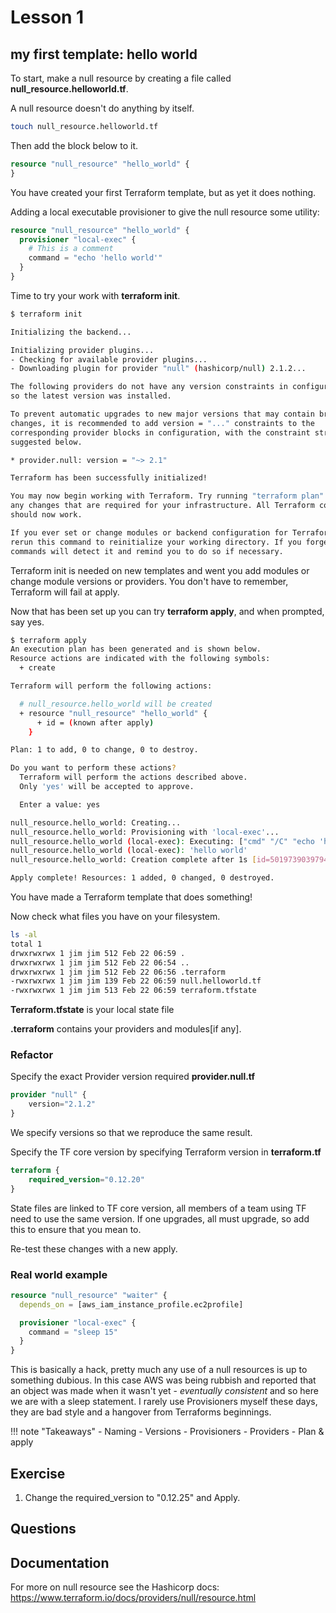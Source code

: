 # Lesson 1

## my first template: hello world

To start, make a null resource by creating a file called **null_resource.helloworld.tf**.

A null resource doesn't do anything by itself.

```bash
touch null_resource.helloworld.tf
```

Then add the block below to it.

```terraform
resource "null_resource" "hello_world" {
}
```

You have created your first Terraform template, but as yet it does nothing.

Adding a local executable provisioner to give the null resource some utility:

```terraform
resource "null_resource" "hello_world" {
  provisioner "local-exec" {
    # This is a comment
    command = "echo 'hello world'"
  }
}
```

Time to try your work with **terraform init**.

```bash
$ terraform init

Initializing the backend...

Initializing provider plugins...
- Checking for available provider plugins...
- Downloading plugin for provider "null" (hashicorp/null) 2.1.2...

The following providers do not have any version constraints in configuration,
so the latest version was installed.

To prevent automatic upgrades to new major versions that may contain breaking
changes, it is recommended to add version = "..." constraints to the
corresponding provider blocks in configuration, with the constraint strings
suggested below.

* provider.null: version = "~> 2.1"

Terraform has been successfully initialized!

You may now begin working with Terraform. Try running "terraform plan" to see
any changes that are required for your infrastructure. All Terraform commands
should now work.

If you ever set or change modules or backend configuration for Terraform,
rerun this command to reinitialize your working directory. If you forget, other
commands will detect it and remind you to do so if necessary.
```

Terraform init is needed on new templates and went you add modules or change module versions or providers.
You don't have to remember, Terraform will fail at apply.

Now that has been set up you can try **terraform apply**, and when prompted, say yes.

```bash
$ terraform apply
An execution plan has been generated and is shown below.
Resource actions are indicated with the following symbols:
  + create

Terraform will perform the following actions:

  # null_resource.hello_world will be created
  + resource "null_resource" "hello_world" {
      + id = (known after apply)
    }

Plan: 1 to add, 0 to change, 0 to destroy.

Do you want to perform these actions?
  Terraform will perform the actions described above.
  Only 'yes' will be accepted to approve.

  Enter a value: yes

null_resource.hello_world: Creating...
null_resource.hello_world: Provisioning with 'local-exec'...
null_resource.hello_world (local-exec): Executing: ["cmd" "/C" "echo 'hello world'"]
null_resource.hello_world (local-exec): 'hello world'
null_resource.hello_world: Creation complete after 1s [id=5019739039794330655]

Apply complete! Resources: 1 added, 0 changed, 0 destroyed.
```

You have made a Terraform template that does something!

Now check what files you have on your filesystem.

```bash
ls -al
total 1
drwxrwxrwx 1 jim jim 512 Feb 22 06:59 .
drwxrwxrwx 1 jim jim 512 Feb 22 06:54 ..
drwxrwxrwx 1 jim jim 512 Feb 22 06:56 .terraform
-rwxrwxrwx 1 jim jim 139 Feb 22 06:59 null.helloworld.tf
-rwxrwxrwx 1 jim jim 513 Feb 22 06:59 terraform.tfstate
```

**Terraform.tfstate** is your local state file

**.terraform** contains your providers and modules[if any].

### Refactor
  
Specify the exact Provider version required **provider.null.tf**

```terraform
provider "null" {
    version="2.1.2"
}
```

We specify versions so that we reproduce the same result.

Specify the TF core version by specifying Terraform version in **terraform.tf**

```terraform
terraform {
    required_version="0.12.20"
}
```

State files are linked to TF core version, all members of a team using TF need to use the same version. If one upgrades, all must upgrade, so add this to ensure that you mean to.

Re-test these changes with a new apply.

### Real world example

```terraform
resource "null_resource" "waiter" {
  depends_on = [aws_iam_instance_profile.ec2profile]

  provisioner "local-exec" {
    command = "sleep 15"
  }
}
```

This is basically a hack, pretty much any use of a null resources is up to something dubious. In this case AWS was being rubbish and reported that an object was made when it wasn't yet - *eventually consistent* and so here we are with a sleep statement.
I rarely use Provisioners myself these days, they are bad style and a hangover from Terraforms beginnings.

!!! note "Takeaways"
    - Naming
    - Versions
    - Provisioners
    - Providers
    - Plan & apply

## Exercise

1. Change the required_version to "0.12.25" and Apply.

## Questions

## Documentation

For more on null resource see the Hashicorp docs:
<https://www.terraform.io/docs/providers/null/resource.html>